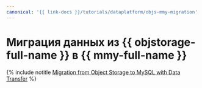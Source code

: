 ```yaml
---
canonical: '{{ link-docs }}/tutorials/dataplatform/objs-mmy-migration'
---
```


# Миграция данных из {{ objstorage-full-name }} в {{ mmy-full-name }}

{% include notitle [Migration from Object Storage to MySQL with Data Transfer](../../_tutorials/dataplatform/objs-mmy-migration.md) %}
